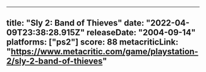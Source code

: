 
---
title: "Sly 2: Band of Thieves"
date: "2022-04-09T23:38:28.915Z"
releaseDate: "2004-09-14"
platforms: ["ps2"]
score: 88
metacriticLink: "https://www.metacritic.com/game/playstation-2/sly-2-band-of-thieves"
---
